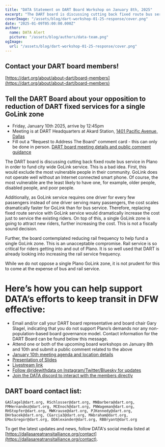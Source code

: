 ```yaml
---
title: "DATA Statement on DART Board Workshop on January 8th, 2025"
excerpt: "The DART board is discussing cutting back fixed route bus service in Plano in order to fund city wide GoLink service"
coverImage: "/assets/blog/dart-workshop-01-25-response/cover.png"
date: "2025-01-09T05:00:00.000Z"
author:
  name: DATA Alert
  picture: "/assets/blog/authors/data-team.png"
ogImage:
  url: "/assets/blog/dart-workshop-01-25-response/cover.png"
---
```


## Contact your DART board members!

[https://dart.org/about/about-dart/board-members](https://dart.org/about/about-dart/board-members)

## Tell the DART Board about your opposition to reduction of DART fixed services for a single GoLink zone

* Friday, January 10th 2025, arrive by 12:45pm
* Meeting is at DART Headquarters at Akard Station, [1401 Pacific Avenue, Dallas](https://maps.app.goo.gl/36uCk3suvRdJPfM47)
* Fill out a "Request to Address The Board" comment card - this can only be done in person. [DART board meeting details and public comment guidance](https://www.dart.org/about/public-access-information/board-meetings-information)

The DART board is discussing cutting back fixed route bus service in Plano in order to fund city wide GoLink service. This is a bad idea. First, this would exclude the most vulnerable people in their community. GoLink does not operate well without an Internet connected smart phone. Of course, the most vulnerable are the least likely to have one, for example, older people, disabled people, and poor people.

Additionally, as GoLink service requires one driver for every few passengers instead of one driver serving many passengers, the cost scales dramatically faster for GoLink than for bus service. Therefore, replacing fixed route service with GoLink service would dramatically increase the cost just to service the existing riders. On top of this, a single GoLink zone is going to attract new riders, further increasing the cost. This is not a fiscally sound decision.

Further, the board contemplated reducing rail frequency to help fund a single GoLink zone. This is an unacceptable compromise. Rail service is so critical for riders getting into and out of Plano. It is so well used that DART is already looking into increasing the rail service frequency. 

While we do not oppose a single Plano GoLink zone, it is not prudent for this to come at the expense of bus and rail service. 

# Here’s how you can help support DATA’s efforts to keep transit in DFW effective:

- Email and/or call your DART board representative and board chair Gary Slagel, indicating that you do not support Plano’s demands nor any non-population-based board governance model. Contact information for the DART Board can be found below this message.
- Attend one or both of the upcoming board workshops on January 8th and 10th and submit a public comment related to the above
- [January 10th meeting agenda and location details](https://dartorgcmsblob.dart.org/prod/docs/default-source/about-dart/2025-01-10-special-called-meeting-of-the-committee-of-the-whole-agenda-packet.pdf?sfvrsn=1c859ef6_1)
- [Presentation of Slides](/assets/blog/dart-workshop-01-25-response/presentation.pdf)
- [Livestream link](https://www.dart.org/about/public-access-information/board-meetings-information/dart-board-meeting-video)
- [Follow @ridewithdata on Instagram/Twitter/Bluesky for updates](/contact)
- [Join the DATA discord to interact with the members directly](https://discord.gg/DF23rXbY)

## DART board contact list:

```text
GASlagel@dart.org, RSchlosser@dart.org, MNBarbera@dart.org, FMHernandez@dart.org, MCEnoch@dart.org, PNWageman@dart.org, RHStopfer@dart.org, MWKrause@dart.org, PJKennedy@dart.org, DHrbacek@dart.org, CGarcia3@dart.org, MAbraham@dart.org, EMacGregor@dart.org, DDAlexander@dart.org, RBBryant@dart.org
```

To get the latest updates and news, follow DATA's social media listed at [https://dallasareatransitalliance.org/contact](https://dallasareatransitalliance.org/contact).
